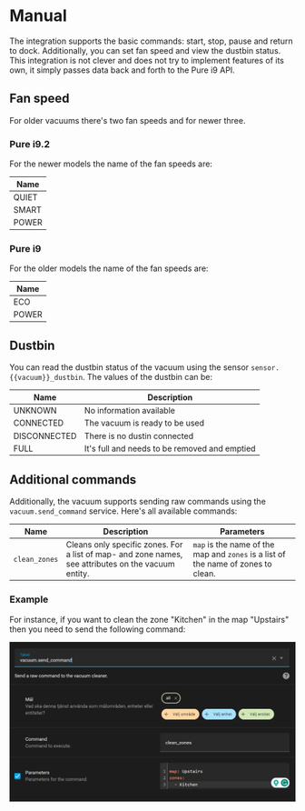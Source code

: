 # Manual

The integration supports the basic commands: start, stop, pause and return to dock. Additionally, you can set fan speed
and view the dustbin status. This integration is not clever and does not try to implement features of its own, it simply
passes data back and forth to the Pure i9 API.

## Fan speed

For older vacuums there's two fan speeds and for newer three.

### Pure i9.2

For the newer models the name of the fan speeds are:

| Name |
| --- |
| QUIET |
| SMART |
| POWER |

### Pure i9

For the older models the name of the fan speeds are:

| Name |
| --- |
| ECO |
| POWER |

## Dustbin

You can read the dustbin status of the vacuum using the sensor `sensor.{{vacuum}}_dustbin`. The values of the dustbin can be:

| Name | Description |
| --- | --- |
| UNKNOWN | No information available |
| CONNECTED | The vacuum is ready to be used |
| DISCONNECTED | There is no dustin connected |
| FULL | It's full and needs to be removed and emptied |

## Additional commands

Additionally, the vacuum supports sending raw commands using the `vacuum.send_command` service. Here's all available commands:

| Name | Description | Parameters |
| --- | --- | --- |
| `clean_zones` | Cleans only specific zones. For a list of map- and zone names, see attributes on the vacuum entity. | `map` is the name of the map and `zones` is a list of the name of zones to clean. |

### Example

For instance, if you want to clean the zone "Kitchen" in the map "Upstairs" then you need to send the following command:

![Example command that cleans the zone named kitchen in the map named upstairs](docs/example_command.png)
